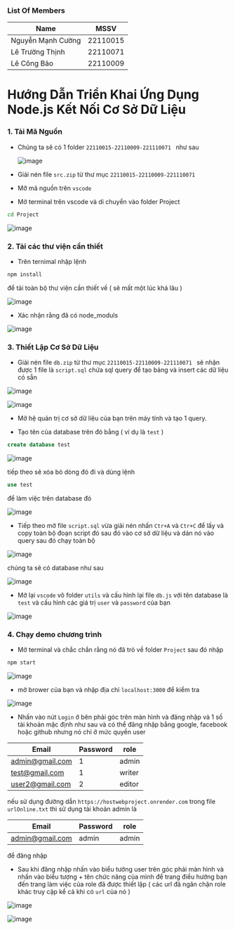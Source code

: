### List Of Members

|Name|MSSV|
|---|---|
|Nguyễn Mạnh Cường|22110015|
|Lê Trường Thịnh|22110071|
|Lê Công Bảo|22110009|


# Hướng Dẫn Triển Khai Ứng Dụng Node.js Kết Nối Cơ Sở Dữ Liệu
### 1. Tải Mã Nguồn

- Chúng ta sẽ có 1 folder `22110015-22110009-221110071 ` như sau

  ![image](https://github.com/user-attachments/assets/882264ef-ebad-4951-8016-758c50ecde6a)


- Giải nén file `src.zip` từ thư mục `22110015-22110009-221110071 `

- Mỡ mã nguồn trên `vscode`

- Mở terminal trên vscode và  di chuyển vào folder Project

```bash
cd Project
```

![image](https://github.com/user-attachments/assets/8f367770-053c-4964-988f-5a16705c4647)


### 2. Tải các thư viện cần thiết 

- Trên ternimal nhập lệnh

```bash
npm install
```

để tải toàn bộ thư viện cần thiết về ( sẽ mất một lúc khá lâu )

![image](https://github.com/user-attachments/assets/95ce4f77-e0c4-419c-9e5b-77f6653b488f)

- Xác nhận rằng đã có node_moduls

![image](https://github.com/user-attachments/assets/27b5e893-5beb-4a61-b46d-1ac29e7036ee)



### 3. Thiết Lập Cơ Sở Dữ Liệu

- Giải nén file `db.zip` từ thư mục `22110015-22110009-221110071 ` sẽ nhận được 1 file là `script.sql` chứa sql query để tạo bảng và insert các dữ liệu có sẵn


![image](https://github.com/user-attachments/assets/f5247a20-a2c0-474a-92cf-9a40375a9c2e)

![image](https://github.com/user-attachments/assets/92977f32-49ad-41e5-85f5-7498911df8ff)


- Mở hệ quản trị cơ sở dữ liệu của bạn trên máy tính và tạo 1 query.

- Tạo tên của database trên đó bằng ( ví dụ là `test` )

```sql
create database test
```
![image](https://github.com/user-attachments/assets/3fd82ea0-2470-4ef5-8244-bfbed2da0a02)

tiếp theo sẽ xóa bỏ dòng đó đi và dùng lệnh 

```sql
use test
```

để làm việc trên database đó

![image](https://github.com/user-attachments/assets/3202067e-29c8-4ed3-bd87-7051ed8d2c1a)

- Tiếp theo mở file `script.sql` vừa giải nén nhấn `Ctr+A` và `Ctr+C` để lấy và copy toàn bộ đoạn script đó sau đó vào cơ sở dữ liệu và dán nó vào query sau đó chạy toàn bộ

![image](https://github.com/user-attachments/assets/40cee640-fb7c-4249-bf64-85aac544da9a)

chúng ta sẽ có database như sau 

![image](https://github.com/user-attachments/assets/3fcb0d37-52f6-435e-87e3-f6b25e32c728)


- Mở lại `vscode` vô folder `utils` và cấu hình lại file `db.js`  với tên database là `test` và cấu hình các giá trị `user` và `password` của bạn  

![image](https://github.com/user-attachments/assets/5f9b112c-590c-4d70-9bc2-97e4c61b2a8f)

### 4. Chạy demo chương trình

- Mở terminal và chắc chắn rằng nó đã trỏ về folder `Project` sau đó nhập

```bash
npm start
```

![image](https://github.com/user-attachments/assets/41eb4542-242a-49d9-87e1-e84589faf1e5)


- mở brower của bạn và nhập địa chỉ `localhost:3000` để kiểm tra

![image](https://github.com/user-attachments/assets/51ee9147-c9a2-44e7-96b8-9400f9f55636)

- Nhấn vào nút `Login` ở bên phải góc trên màn hình và đăng nhập và 1 số tài khoản mặc định như sau và có thể đăng nhập bằng google, facebook hoặc github nhưng nó chỉ ở mức quyền user

|Email|Password|role|
|---|---|---|
|admin@gmail.com|1|admin|
|test@gmail.com|1|writer|
|user2@gmail.com|2|editor|

nếu sử dụng đường dẫn  `https://hostwebproject.onrender.com` trong file `urlOnline.txt` thì sử dụng tài khoản admin là 

|Email|Password|role|
|---|---|---|
|admin@gmail.com|admin|admin|


để đăng nhập 


- Sau khi đăng nhập nhấn vào biểu tưởng user trên góc phải màn hình và nhấn vào biểu tượng + tên chức năng của mình để trang điều hướng bạn đến trang làm việc của role đã được thiết lập ( các url đã ngăn chặn role khác truy cập kể cả khi có `url` của nó )

![image](https://github.com/user-attachments/assets/3d418827-e966-459d-9814-1d102aa4ac5b)

![image](https://github.com/user-attachments/assets/5ee9b535-70a0-4949-997c-60a093075270)











